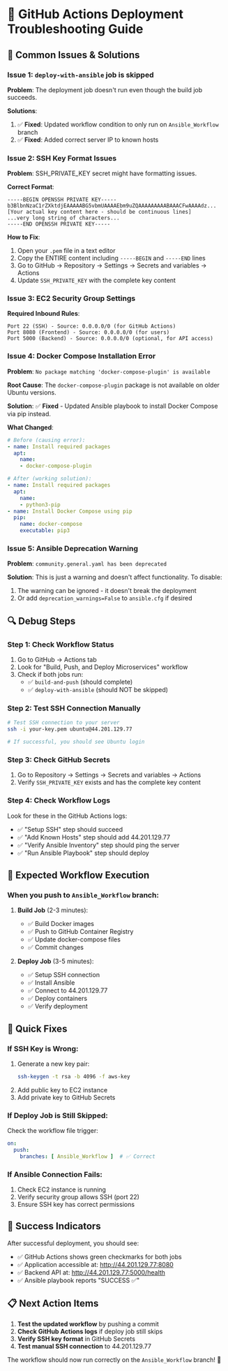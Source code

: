 # 🔧 GitHub Actions Deployment Troubleshooting Guide

## 🚨 Common Issues & Solutions

### Issue 1: `deploy-with-ansible` job is skipped

**Problem**: The deployment job doesn't run even though the build job succeeds.

**Solutions**:
1. ✅ **Fixed**: Updated workflow condition to only run on `Ansible_Workflow` branch
2. ✅ **Fixed**: Added correct server IP to known hosts

### Issue 2: SSH Key Format Issues

**Problem**: SSH_PRIVATE_KEY secret might have formatting issues.

**Correct Format**:
```
-----BEGIN OPENSSH PRIVATE KEY-----
b3BlbnNzaC1rZXktdjEAAAAABG5vbmUAAAAEbm9uZQAAAAAAAAABAAACFwAAAAdz...
[Your actual key content here - should be continuous lines]
...very long string of characters...
-----END OPENSSH PRIVATE KEY-----
```

**How to Fix**:
1. Open your `.pem` file in a text editor
2. Copy the ENTIRE content including `-----BEGIN` and `-----END` lines
3. Go to GitHub → Repository → Settings → Secrets and variables → Actions
4. Update `SSH_PRIVATE_KEY` with the complete key content

### Issue 3: EC2 Security Group Settings

**Required Inbound Rules**:
```
Port 22 (SSH) - Source: 0.0.0.0/0 (for GitHub Actions)
Port 8080 (Frontend) - Source: 0.0.0.0/0 (for users)
Port 5000 (Backend) - Source: 0.0.0.0/0 (optional, for API access)
```

### Issue 4: Docker Compose Installation Error

**Problem**: `No package matching 'docker-compose-plugin' is available`

**Root Cause**: The `docker-compose-plugin` package is not available on older Ubuntu versions.

**Solution**: ✅ **Fixed** - Updated Ansible playbook to install Docker Compose via pip instead.

**What Changed**:
```yaml
# Before (causing error):
- name: Install required packages
  apt:
    name:
    - docker-compose-plugin

# After (working solution):
- name: Install required packages
  apt:
    name:
    - python3-pip
- name: Install Docker Compose using pip
  pip:
    name: docker-compose
    executable: pip3
```

### Issue 5: Ansible Deprecation Warning

**Problem**: `community.general.yaml has been deprecated`

**Solution**: This is just a warning and doesn't affect functionality. To disable:
1. The warning can be ignored - it doesn't break the deployment
2. Or add `deprecation_warnings=False` to `ansible.cfg` if desired

## 🔍 Debug Steps

### Step 1: Check Workflow Status
1. Go to GitHub → Actions tab
2. Look for "Build, Push, and Deploy Microservices" workflow
3. Check if both jobs run:
   - ✅ `build-and-push` (should complete)
   - ✅ `deploy-with-ansible` (should NOT be skipped)

### Step 2: Test SSH Connection Manually
```bash
# Test SSH connection to your server
ssh -i your-key.pem ubuntu@44.201.129.77

# If successful, you should see Ubuntu login
```

### Step 3: Check GitHub Secrets
1. Go to Repository → Settings → Secrets and variables → Actions
2. Verify `SSH_PRIVATE_KEY` exists and has the complete key content

### Step 4: Check Workflow Logs
Look for these in the GitHub Actions logs:
- ✅ "Setup SSH" step should succeed
- ✅ "Add Known Hosts" step should add 44.201.129.77
- ✅ "Verify Ansible Inventory" step should ping the server
- ✅ "Run Ansible Playbook" step should deploy

## 🎯 Expected Workflow Execution

### When you push to `Ansible_Workflow` branch:

1. **Build Job** (2-3 minutes):
   - ✅ Build Docker images
   - ✅ Push to GitHub Container Registry
   - ✅ Update docker-compose files
   - ✅ Commit changes

2. **Deploy Job** (3-5 minutes):
   - ✅ Setup SSH connection
   - ✅ Install Ansible
   - ✅ Connect to 44.201.129.77
   - ✅ Deploy containers
   - ✅ Verify deployment

## 🔧 Quick Fixes

### If SSH Key is Wrong:
1. Generate a new key pair:
   ```bash
   ssh-keygen -t rsa -b 4096 -f aws-key
   ```
2. Add public key to EC2 instance
3. Add private key to GitHub Secrets

### If Deploy Job is Still Skipped:
Check the workflow file trigger:
```yaml
on:
  push:
    branches: [ Ansible_Workflow ]  # ✅ Correct
```

### If Ansible Connection Fails:
1. Check EC2 instance is running
2. Verify security group allows SSH (port 22)
3. Ensure SSH key has correct permissions

## 🎉 Success Indicators

After successful deployment, you should see:
- ✅ GitHub Actions shows green checkmarks for both jobs
- ✅ Application accessible at: http://44.201.129.77:8080
- ✅ Backend API at: http://44.201.129.77:5000/health
- ✅ Ansible playbook reports "SUCCESS ✅"

## 📋 Next Action Items

1. **Test the updated workflow** by pushing a commit
2. **Check GitHub Actions logs** if deploy job still skips
3. **Verify SSH key format** in GitHub Secrets
4. **Test manual SSH connection** to 44.201.129.77

The workflow should now run correctly on the `Ansible_Workflow` branch! 🚀
